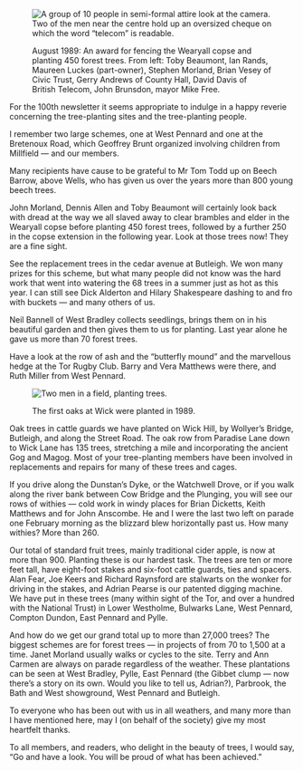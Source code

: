 <figure>
<img src="../trees-1989award.jpg" alt="A group of 10 people in semi-formal attire look at the camera. Two of the men near the centre hold up an oversized cheque on which the word “telecom” is readable.">
<figcaption>

August 1989: An award for fencing the Wearyall copse and planting 450
forest trees. From left: Toby Beaumont, Ian Rands, Maureen Luckes
(part-owner), Stephen Morland, Brian Vesey of Civic Trust, Gerry Andrews
of County Hall, David Davis of British Telecom, John Brunsdon, mayor
Mike Free.

</figcaption>
</figure>

For the 100th newsletter it seems appropriate to indulge in a happy
reverie concerning the tree-planting sites and the tree-planting people.

I remember two large schemes, one at West Pennard and one at the
Bretenoux Road, which Geoffrey Brunt organized involving children from
Millfield — and our members.

Many recipients have cause to be grateful to Mr Tom Todd up on Beech
Barrow, above Wells, who has given us over the years more than 800 young
beech trees.

John Morland, Dennis Allen and Toby Beaumont will certainly look back
with dread at the way we all slaved away to clear brambles and elder in
the Wearyall copse before planting 450 forest trees, followed by a
further 250 in the copse extension in the following year. Look at those
trees now! They are a fine sight.

See the replacement trees in the cedar avenue at Butleigh. We won many
prizes for this scheme, but what many people did not know was the hard
work that went into watering the 68 trees in a summer just as hot as
this year. I can still see Dick Alderton and Hilary Shakespeare dashing
to and fro with buckets — and many others of us.

Neil Bannell of West Bradley collects seedlings, brings them on in his
beautiful garden and then gives them to us for planting. Last year alone
he gave us more than 70 forest trees.

Have a look at the row of ash and the “butterfly mound” and the
marvellous hedge at the Tor Rugby Club. Barry and Vera Matthews were
there, and Ruth Miller from West Pennard.

<figure>
<img src="../trees-1989wickoaks.jpg" alt="Two men in a field, planting trees.">
<figcaption>

The first oaks at Wick were planted in 1989.

</figcaption>
</figure>

Oak trees in cattle guards we have planted on Wick Hill, by Wollyer’s
Bridge, Butleigh, and along the Street Road. The oak row from Paradise
Lane down to Wick Lane has 135 trees, stretching a mile and
incorporating the ancient Gog and Magog. Most of your tree-planting
members have been involved in replacements and repairs for many of these
trees and cages.

If you drive along the Dunstan’s Dyke, or the Watchwell Drove, or if you
walk along the river bank between Cow Bridge and the Plunging, you will
see our rows of withies — cold work in windy places for Brian Dicketts,
Keith Matthews and for John Anscombe. He and I were the last two left on
parade one February morning as the blizzard blew horizontally past us.
How many withies? More than 260.

Our total of standard fruit trees, mainly traditional cider apple, is
now at more than 900. Planting these is our hardest task. The trees are
ten or more feet tall, have eight-foot stakes and six-foot cattle
guards, ties and spacers. Alan Fear, Joe Keers and Richard Raynsford are
stalwarts on the wonker for driving in the stakes, and Adrian Pearse is
our patented digging machine. We have put in these trees (many within
sight of the Tor, and over a hundred with the National Trust) in Lower
Westholme, Bulwarks Lane, West Pennard, Compton Dundon, East Pennard and
Pylle.

And how do we get our grand total up to more than 27,000 trees? The
biggest schemes are for forest trees — in projects of from 70 to 1,500
at a time. Janet Morland usually walks or cycles to the site. Terry and
Ann Carmen are always on parade regardless of the weather. These
plantations can be seen at West Bradley, Pylle, East Pennard (the Gibbet
clump — now there’s a story on its own. Would you like to tell us,
Adrian?), Parbrook, the Bath and West showground, West Pennard and
Butleigh.

To everyone who has been out with us in all weathers, and many more than
I have mentioned here, may I (on behalf of the society) give my most
heartfelt thanks.

To all members, and readers, who delight in the beauty of trees, I would
say, “Go and have a look. You will be proud of what has been achieved.”
